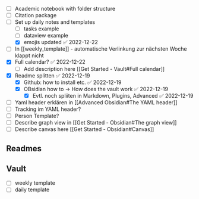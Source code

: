 

- [ ] Academic notebook with folder structure
- [ ] Citation package
- [ ] Set up daily notes and templates
	- [ ] tasks example
	- [ ] dataview example
	- [x] emojis updated ✅ 2022-12-22
- [ ] In [[weekly_template]] - automatische Verlinkung zur nächsten Woche klappt nicht
- [x] Full calendar? ✅ 2022-12-22
	- [ ] Add description here [[Get Started - Vault#Full calendar]]
- [x] Readme splitten ✅ 2022-12-19
	- [x] Github: how to install etc. ✅ 2022-12-19
	- [x] OBsidian how to -> How does the vault work ✅ 2022-12-19
		- [x] Evtl. noch spliiten in Markdown, Plugins, Advanced ✅ 2022-12-19
- [ ] Yaml header erklären in [[Advanced Obsidian#The YAML header]]
- [ ] Tracking im YAML header?
- [ ] Person Template?
- [ ] Describe graph view in [[Get Started - Obsidian#The graph view]] 
- [ ] Describe canvas here [[Get Started - Obsidian#Canvas]]

## Readmes

## Vault

- [ ] weekly template
- [ ] daily template